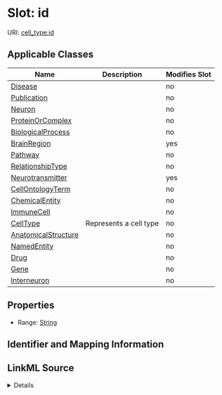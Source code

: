 

# Slot: id

URI: [cell_type:id](http://w3id.org/ontogpt/cell_type/id)



<!-- no inheritance hierarchy -->





## Applicable Classes

| Name | Description | Modifies Slot |
| --- | --- | --- |
| [Disease](Disease.md) |  |  no  |
| [Publication](Publication.md) |  |  no  |
| [Neuron](Neuron.md) |  |  no  |
| [ProteinOrComplex](ProteinOrComplex.md) |  |  no  |
| [BiologicalProcess](BiologicalProcess.md) |  |  no  |
| [BrainRegion](BrainRegion.md) |  |  yes  |
| [Pathway](Pathway.md) |  |  no  |
| [RelationshipType](RelationshipType.md) |  |  no  |
| [Neurotransmitter](Neurotransmitter.md) |  |  yes  |
| [CellOntologyTerm](CellOntologyTerm.md) |  |  no  |
| [ChemicalEntity](ChemicalEntity.md) |  |  no  |
| [ImmuneCell](ImmuneCell.md) |  |  no  |
| [CellType](CellType.md) | Represents a cell type |  no  |
| [AnatomicalStructure](AnatomicalStructure.md) |  |  no  |
| [NamedEntity](NamedEntity.md) |  |  no  |
| [Drug](Drug.md) |  |  no  |
| [Gene](Gene.md) |  |  no  |
| [Interneuron](Interneuron.md) |  |  no  |







## Properties

* Range: [String](String.md)





## Identifier and Mapping Information








## LinkML Source

<details>
```yaml
name: id
alias: id
domain_of:
- CellType
- NamedEntity
- Publication
range: string

```
</details>